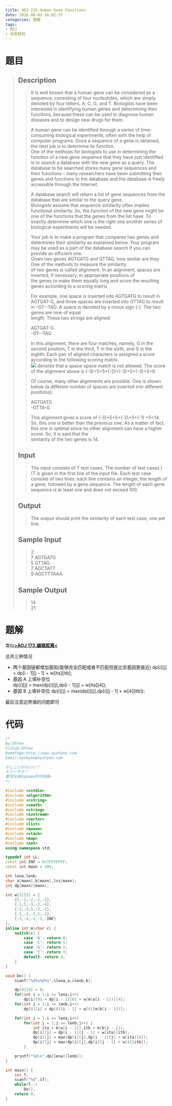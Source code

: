 ```yaml
---
title: AOJ 225.Human Gene Functions
date: 2016-08-01 16:02:37
categories: 题解
tags: 
- AOJ
- 动态规划
---
```

# 题目
> 
> ## Description  
>> It is well known that a human gene can be considered as a sequence, consisting of four nucleotides, which are simply denoted by four letters, A, C, G, and T. Biologists have been interested in identifying human genes and determining their functions, because these can be used to diagnose human diseases and to design new drugs for them.   
>>   
>> A human gene can be identified through a series of time-consuming biological experiments, often with the help of computer programs. Once a sequence of a gene is obtained, the next job is to determine its function.   
>> One of the methods for biologists to use in determining the function of a new gene sequence that they have just identified is to search a database with the new gene as a query. The database to be searched stores many gene sequences and their functions – many researchers have been submitting their genes and functions to the database and the database is freely accessible through the Internet.   
>>   
>> A database search will return a list of gene sequences from the database that are similar to the query gene.   
>> Biologists assume that sequence similarity often implies functional similarity. So, the function of the new gene might be one of the functions that the genes from the list have. To exactly determine which one is the right one another series of biological experiments will be needed.   
>>   
>> Your job is to make a program that compares two genes and determines their similarity as explained below. Your program may be used as a part of the database search if you can provide an efficient one.   
>> Given two genes AGTGATG and GTTAG, how similar are they  One of the methods to measure the similarity   
>> of two genes is called alignment. In an alignment, spaces are inserted, if necessary, in appropriate positions of   
>> the genes to make them equally long and score the resulting genes according to a scoring matrix.   
>>   
>> For example, one space is inserted into AGTGATG to result in AGTGAT-G, and three spaces are inserted into GTTAG to result in –GT--TAG. A space is denoted by a minus sign (-). The two genes are now of equal   
>> length. These two strings are aligned:   
>>   
>> AGTGAT-G   
>> -GT--TAG   
>>   
>> In this alignment, there are four matches, namely, G in the second position, T in the third, T in the sixth, and G in the eighth. Each pair of aligned characters is assigned a score according to the following scoring matrix.   
>>  ![](http://poj.org/images/1080/1080_1.gif) 
>> denotes that a space-space match is not allowed. The score of the alignment above is (-3)+5+5+(-2)+(-3)+5+(-3)+5=9.   
>>   
>> Of course, many other alignments are possible. One is shown below (a different number of spaces are inserted into different positions):   
>>   
>> AGTGATG   
>> -GTTA-G   
>>   
>> This alignment gives a score of (-3)+5+5+(-2)+5+(-1) +5=14. So, this one is better than the previous one. As a matter of fact, this one is optimal since no other alignment can have a higher score. So, it is said that the   
>> similarity of the two genes is 14.  
>>   
>> <!--more-->  
> 
> ## Input  
>> The input consists of T test cases. The number of test cases ) (T is given in the first line of the input file. Each test case consists of two lines: each line contains an integer, the length of a gene, followed by a gene sequence. The length of each gene sequence is at least one and does not exceed 100.   
>>   
> 
> ## Output  
>> The output should print the similarity of each test case, one per line.  
>>   
> 
> ## Sample Input  
>> 2   
>> 7 AGTGATG   
>> 5 GTTAG   
>> 7 AGCTATT   
>> 9 AGCTTTAAA   
>>   
> 
> ## Sample Output  
>> 14  
>> 21   

# 题解
类似[**>AOJ 173.编辑距离<**](/post/AOJ/173.html)  

总共三种情况  
- 两个基因链都增加基因(能够完全匹配或者不匹配但是比空基因更接近)
  dp[i][j] = dp[i - 1][j - 1] + w[ita][itb];
- 基因 A 上填补空位  
  dp[i][j] = max(dp[i][j],dp[i - 1][j] + w[ita][4]);
- 基因 B 上填补空位 
  dp[i][j] = max(dp[i][j],dp[i][j - 1] + w[4][itb]);

最后注意边界值的问题即可  

# 代码
```cpp Human Gene Functions https://github.com/OhYee/ACM.github.io/blob/master\AOJ\225.Human%20Gene%20Functions.cpp 代码备份
/*
By:OhYee
Github:OhYee
HomePage:http://www.oyohyee.com
Email:oyohyee@oyohyee.com

かしこいかわいい？
エリーチカ！
要写出来Хорошо的代码哦~
*/

#include <cstdio>
#include <algorithm>
#include <cstring>
#include <cmath>
#include <string>
#include <iostream>
#include <vector>
#include <list>
#include <queue>
#include <stack>
#include <map>
#include <set>
using namespace std;

typedef int LL;
const int INF = 0x7FFFFFFF;
const int maxn = 105;

int lena,lenb;
char a[maxn],b[maxn],lcs[maxn];
int dp[maxn][maxn];

int w[5][5] = {
	{5,-1,-2,-1,-3},
	{-1,5,-3,-2,-4},
	{-2,-3,5,-2,-2},
	{-1,-2,-2,5,-1},
	{-3,-4,-2,-1,-INF}
};
inline int m(char c) {
	switch(c) {
		case 'A': return 0;
		case 'C': return 1;
		case 'G': return 2;
		case 'T': return 3;
		default: return 4;
	}
}

void Do() {
	scanf("%d%s%d%s",&lena,a,&lenb,b);

	dp[0][0] = 0;
	for(int i = 1;i <= lena;i++)
		dp[i][0] = dp[i - 1][0] + w[m(a[i - 1])][4];
	for(int i = 1;i <= lenb;i++)
		dp[0][i] = dp[0][i - 1] + w[4][m(b[i - 1])];

	for(int i = 1;i <= lena;i++)
		for(int j = 1;j <= lenb;j++) {
			int ita = m(a[i - 1]),itb = m(b[j - 1]);
			dp[i][j] = dp[i - 1][j - 1] + w[ita][itb];
			dp[i][j] = max(dp[i][j],dp[i - 1][j] + w[ita][4]);
			dp[i][j] = max(dp[i][j],dp[i][j - 1] + w[4][itb]);
		}

	printf("%d\n",dp[lena][lenb]);
}

int main() {
	int T;
	scanf("%d",&T);
	while(T--)
		Do();
	return 0;
}
```